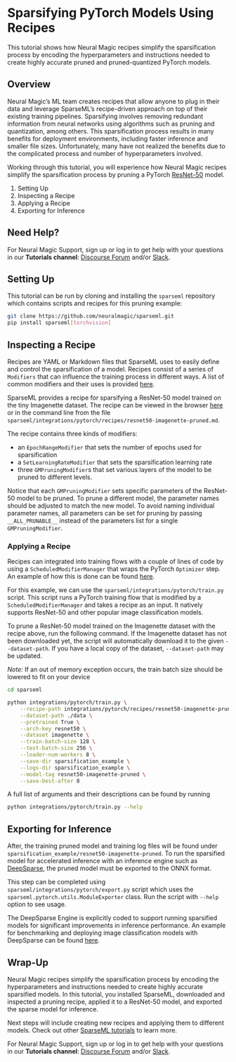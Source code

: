 <!--
Copyright (c) 2021 - present / Neuralmagic, Inc. All Rights Reserved.

Licensed under the Apache License, Version 2.0 (the "License");
you may not use this file except in compliance with the License.
You may obtain a copy of the License at

   http://www.apache.org/licenses/LICENSE-2.0

Unless required by applicable law or agreed to in writing,
software distributed under the License is distributed on an "AS IS" BASIS,
WITHOUT WARRANTIES OR CONDITIONS OF ANY KIND, either express or implied.
See the License for the specific language governing permissions and
limitations under the License.
-->

# Sparsifying PyTorch Models Using Recipes

This tutorial shows how Neural Magic recipes simplify the sparsification process by encoding the hyperparameters and instructions needed to create highly accurate pruned and pruned-quantized PyTorch models.

## Overview

Neural Magic’s ML team creates recipes that allow anyone to plug in their data and leverage SparseML’s recipe-driven approach on top of their existing training pipelines.
Sparsifying involves removing redundant information from neural networks using algorithms such as pruning and quantization, among others.
This sparsification process results in many benefits for deployment environments, including faster inference and smaller file sizes.
Unfortunately, many have not realized the benefits due to the complicated process and number of hyperparameters involved.

Working through this tutorial, you will experience how Neural Magic recipes simplify the sparsification process by pruning a PyTorch [ResNet-50](https://arxiv.org/abs/1512.03385) model.

1. Setting Up
2. Inspecting a Recipe
3. Applying a Recipe
3. Exporting for Inference

## Need Help?

For Neural Magic Support, sign up or log in to get help with your questions in our **Tutorials channel**: [Discourse Forum](https://discuss.neuralmagic.com/) and/or [Slack](https://join.slack.com/t/discuss-neuralmagic/shared_invite/zt-q1a1cnvo-YBoICSIw3L1dmQpjBeDurQ). 

## Setting Up

This tutorial can be run by cloning and installing the `sparseml` repository which contains scripts and recipes for
this pruning example:

```bash
git clone https://github.com/neuralmagic/sparseml.git
pip install sparseml[torchvision]
```

## Inspecting a Recipe

Recipes are YAML or Markdown files that SparseML uses to easily define and control the sparsification of a model.
Recipes consist of a series of `Modifiers` that can influence the training process in different ways. A list of
common modifiers and their uses is provided
[here](https://github.com/neuralmagic/sparseml/blob/main/docs/source/recipes.md#modifiers-intro).

SparseML provides a recipe for sparsifying a ResNet-50 model trained on the tiny Imagenette dataset. The recipe can
be viewed in the browser
[here](https://github.com/neuralmagic/sparseml/blob/main/integrations/pytorch/recipes/resnet50-imagenette-pruned.md)
or in the command line from the file `sparseml/integrations/pytorch/recipes/resnet50-imagenette-pruned.md`.

The recipe contains three kinds of modifiers:

- an `EpochRangeModifier` that sets the number of epochs used for sparsification
- a `SetLearningRateModifier` that sets the sparsification learning rate
- three `GMPruningModifier`s that set various layers of the model to be pruned to different levels.

Notice that each `GMPruningModifier` sets specific parameters of the ResNet-50 model to be pruned. To
prune a different model, the parameter names should be adjusted to match the new model.  To avoid naming
individual parameter names, all parameters can be set for pruning by passing `__ALL_PRUNABLE__` instead
of the parameters list for a single `GMPruningModifier`.

### Applying a Recipe

Recipes can integrated into training flows with a couple of lines of code by using a `ScheduledModifierManager`
that wraps the PyTorch `Optimizer` step.  An example of how this is done can be found
[here](https://github.com/neuralmagic/sparseml/blob/main/docs/source/code.md#pytorch-sparsification).

For this example, we can use the `sparseml/integrations/pytorch/train.py` script.  This script runs a
PyTorch training flow that is modified by a `ScheduledModifierManager` and takes a recipe as an input.
It natively supports ResNet-50 and other popular image classification models.

To prune a ResNet-50 model trained on the Imagenette dataset with the recipe above, run the following command.
If the Imagenette dataset has not been downloaded yet, the script will automatically download it to the given
`--dataset-path`. If you have a local copy of the dataset, `--dataset-path` may be updated.

*Note:* If an out of memory exception occurs, the train batch size should be lowered to fit on your device

```bash
cd sparseml

python integrations/pytorch/train.py \
    --recipe-path integrations/pytorch/recipes/resnet50-imagenette-pruned.md \
    --dataset-path ./data \
    --pretrained True \
    --arch-key resnet50 \
    --dataset imagenette \
    --train-batch-size 128 \
    --test-batch-size 256 \
    --loader-num-workers 8 \
    --save-dir sparsification_example \
    --logs-dir sparsification_example \
    --model-tag resnet50-imagenette-pruned \
    --save-best-after 8
```

A full list of arguments and their descriptions can be found by running 

```bash
python integrations/pytorch/train.py --help
```


## Exporting for Inference

After, the training pruned model and training log files will be found under 
`sparsification_example/resnet50-imagenette-pruned`. To run the sparsified model for accelerated inference with
an inference engine such as [DeepSparse](https://github.com/neuralmagic/deepsparse), the pruned model must be
exported to the ONNX format.

This step can be completed using `sparseml/integrations/pytorch/export.py` script which uses the
`sparseml.pytorch.utils.ModuleExporter` class. Run the script with `--help` option to see usage.

The DeepSparse Engine is explicitly coded to support running sparsified models for significant improvements in
inference performance. An example for benchmarking and deploying image classification models with DeepSparse can
be found [here](https://github.com/neuralmagic/deepsparse/tree/main/examples/classification).

## Wrap-Up

Neural Magic recipes simplify the sparsification process by encoding the hyperparameters and instructions needed to create highly accurate sparsified models.
In this tutorial, you installed SparseML, downloaded and inspected a pruning recipe, applied it to a ResNet-50 model,
and exported the sparse model for inference.

Next steps will include creating new recipes and applying them to different models. Check out other
[SparseML tutorials](https://github.com/neuralmagic/sparseml/tree/main/integrations) to learn more.

For Neural Magic Support, sign up or log in to get help with your questions in our **Tutorials channel**: [Discourse Forum](https://discuss.neuralmagic.com/) and/or [Slack](https://join.slack.com/t/discuss-neuralmagic/shared_invite/zt-q1a1cnvo-YBoICSIw3L1dmQpjBeDurQ). 
